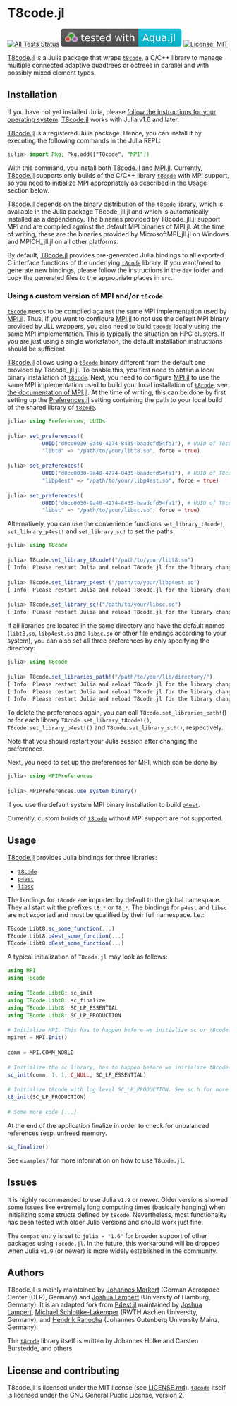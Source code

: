 # T8code.jl

[![All Tests Status](https://github.com/DLR-AMR/T8code.jl/actions/workflows/test.yml/badge.svg)](https://github.com/DLR-AMR/T8code.jl/actions/workflows/test.yml)
[![Aqua QA](https://raw.githubusercontent.com/JuliaTesting/Aqua.jl/master/badge.svg)](https://github.com/JuliaTesting/Aqua.jl)
[![License: MIT](https://img.shields.io/badge/License-MIT-success.svg)](https://opensource.org/licenses/MIT)


[T8code.jl](https://github.com/DLR-AMR/T8code.jl) is a Julia package
that wraps [`t8code`](https://github.com/DLR-AMR/t8code), a C/C++ library to manage
multiple connected adaptive quadtrees or octrees in parallel and with possibly mixed
element types.

## Installation

If you have not yet installed Julia, please [follow the instructions for your
operating system](https://julialang.org/downloads/platform/).
[T8code.jl](https://github.com/DLR-AMR/T8code.jl) works with Julia v1.6
and later.

[T8code.jl](https://github.com/DLR-AMR/T8code.jl) is a registered Julia
package. Hence, you can install it by executing the following commands in the
Julia REPL:

```julia
julia> import Pkg; Pkg.add(["T8code", "MPI"])
```

With this command, you install both
[T8code.jl](https://github.com/DLR-AMR/T8code.jl) and
[MPI.jl](https://github.com/JuliaParallel/MPI.jl).
Currently, [T8code.jl](https://github.com/DLR-AMR/T8code.jl) supports
only builds of the C/C++ library [`t8code`](https://github.com/DLR-AMR/t8code)
with MPI support, so you need to initialize MPI appropriately as described
in the [Usage](#usage) section below.

[T8code.jl](https://github.com/DLR-AMR/T8code.jl) depends on the binary
distribution of the [`t8code`](https://github.com/DLR-AMR/t8code) library,
which is available in the Julia package T8code\_jll.jl and which is automatically
installed as a dependency. The binaries provided by T8code\_jll.jl support MPI
and are compiled against the default MPI binaries of MPI.jl. At the time of
writing, these are the binaries provided by MicrosoftMPI\_jll.jl on Windows and
MPICH\_jll.jl on all other platforms.

By default, [T8code.jl](https://github.com/DLR-AMR/T8code.jl) provides
pre-generated Julia bindings to all exported C interface functions of the underlying
[`t8code`](https://github.com/DLR-AMR/t8code) library. If you want/need to
generate new bindings, please follow the instructions in the `dev` folder and
copy the generated files to the appropriate places in `src`.

### Using a custom version of MPI and/or `t8code`

[`t8code`](https://github.com/DLR-AMR/t8code) needs to be compiled against the
same MPI implementation used by
[MPI.jl](https://github.com/JuliaParallel/MPI.jl). Thus, if you want to
configure [MPI.jl](https://github.com/JuliaParallel/MPI.jl) to not use the
default MPI binary provided by JLL wrappers, you also need to build
[`t8code`](https://github.com/DLR-AMR/t8code) locally using the same MPI
implementation. This is typically the situation on HPC clusters. If you are
just using a single workstation, the default installation instructions should
be sufficient.

[T8code.jl](https://github.com/DLR-AMR/T8code.jl) allows using a
[`t8code`](https://github.com/DLR-AMR/t8code) binary different from the default
one provided by T8code\_jll.jl.
To enable this, you first need to obtain a local binary installation of
[`t8code`](https://github.com/DLR-AMR/t8code). Next, you need to configure
[MPI.jl](https://github.com/JuliaParallel/MPI.jl) to use the same MPI
implementation used to build your local installation of
[`t8code`](https://github.com/DLR-AMR/t8code), see
[the documentation of MPI.jl](https://juliaparallel.org/MPI.jl/stable/configuration/).
At the time of writing, this can be done by first setting up the
[Preferences.jl](https://github.com/JuliaPackaging/Preferences.jl)
setting containing the path to your local build of the shared library of
[`t8code`](https://github.com/DLR-AMR/t8code).

```julia
julia> using Preferences, UUIDs

julia> set_preferences!(
           UUID("d0cc0030-9a40-4274-8435-baadcfd54fa1"), # UUID of T8code.jl
           "libt8" => "/path/to/your/libt8.so", force = true)

julia> set_preferences!(
           UUID("d0cc0030-9a40-4274-8435-baadcfd54fa1"), # UUID of T8code.jl
           "libp4est" => "/path/to/your/libp4est.so", force = true)

julia> set_preferences!(
           UUID("d0cc0030-9a40-4274-8435-baadcfd54fa1"), # UUID of T8code.jl
           "libsc" => "/path/to/your/libsc.so", force = true)
```
Alternatively, you can use the convenience functions `set_library_t8code!`,
`set_library_p4est!` and `set_library_sc!` to set the paths:

```julia
julia> using T8code

julia> T8code.set_library_t8code!("/path/to/your/libt8.so")
[ Info: Please restart Julia and reload T8code.jl for the library changes to take effect

julia> T8code.set_library_p4est!("/path/to/your/libp4est.so")
[ Info: Please restart Julia and reload T8code.jl for the library changes to take effect

julia> T8code.set_library_sc!("/path/to/your/libsc.so")
[ Info: Please restart Julia and reload T8code.jl for the library changes to take effect

```

If all libraries are located in the same directory and have the default names (`libt8.so`,
`libp4est.so` and `libsc.so` or other file endings according to your system), you can also
set all three preferences by only specifying the directory:

```julia
julia> using T8code

julia> T8code.set_libraries_path!("/path/to/your/lib/directory/")
[ Info: Please restart Julia and reload T8code.jl for the library changes to take effect
[ Info: Please restart Julia and reload T8code.jl for the library changes to take effect
[ Info: Please restart Julia and reload T8code.jl for the library changes to take effect
```
To delete the preferences again, you can call `T8code.set_libraries_path!`() or for
each library `T8code.set_library_t8code!()`, `T8code.set_library_p4est!()` and
`T8code.set_library_sc!()`, respectively.

Note that you should restart your Julia session after changing the preferences.

Next, you need to set up the preferences for MPI, which can be done by
```julia
julia> using MPIPreferences

julia> MPIPreferences.use_system_binary()
```

if you use the default system MPI binary installation to build
[`p4est`](https://github.com/cburstedde/p4est).

Currently, custom builds of [`t8code`](https://github.com/DLR-AMR/t8code)
without MPI support are not supported.

## Usage

[T8code.jl](https://github.com/DLR-AMR/T8code.jl) provides Julia bindings for three
libraries:
  - [`t8code`](https://github.com/DLR-AMR/t8code)
  - [`p4est`](https://github.com/cburstedde/p4est)
  - [`libsc`](https://github.com/cburstedde/libsc)

The bindings for `t8code` are imported by default to the global namespace. They all
start wit the prefixes `t8_*` or `T8_*`. The bindings for `p4est` and `libsc` are
not exported and must be qualified by their full namespace. I.e.:
```julia
T8code.Libt8.sc_some_function(...)
T8code.Libt8.p4est_some_function(...)
T8code.Libt8.p8est_some_function(...)
```

A typical initialization of `T8code.jl` may look as follows:
```julia
using MPI
using T8code

using T8code.Libt8: sc_init
using T8code.Libt8: sc_finalize
using T8code.Libt8: SC_LP_ESSENTIAL
using T8code.Libt8: SC_LP_PRODUCTION

# Initialize MPI. This has to happen before we initialize sc or t8code.
mpiret = MPI.Init()

comm = MPI.COMM_WORLD

# Initialize the sc library, has to happen before we initialize t8code.
sc_init(comm, 1, 1, C_NULL, SC_LP_ESSENTIAL)

# Initialize t8code with log level SC_LP_PRODUCTION. See sc.h for more info on the log levels.
t8_init(SC_LP_PRODUCTION)

# Some more code [...]

```
At the end of the application finalize in order to check for unbalanced
references resp. unfreed memory.
```julia
sc_finalize()
```

See `examples/` for more information on how to use `T8code.jl`.

## Issues

It is highly recommended to use Julia `v1.9` or newer. Older versions showed
some issues like extremely long computing times (basically hanging) when
initializing some structs defined by `t8code`. Nevertheless, most functionality
has been tested with older Julia versions and should work just fine.

The `compat` entry is set to `julia = "1.6"` for broader support of other
packages using `T8code.jl`. In the future, this workaround will be dropped when
Julia `v1.9` (or newer) is more widely established in the community.

## Authors

T8code.jl is mainly maintained by [Johannes Markert](https://jmark.de) (German
Aerospace Center (DLR), Germany) and [Joshua Lampert](https://github.com/JoshuaLampert)
(University of Hamburg, Germany). It is an adapted fork from
[P4est.jl](https://github.com/trixi-framework/P4est.jl) maintained by [Joshua
Lampert](https://github.com/JoshuaLampert), [Michael Schlottke-Lakemper](https://lakemper.eu)
(RWTH Aachen University, Germany), and [Hendrik Ranocha](https://ranocha.de)
(Johannes Gutenberg University Mainz, Germany).

The [`t8code`](https://github.com/DLR-AMR/t8code) library itself is written by
Johannes Holke and Carsten Burstedde, and others.

## License and contributing

T8code.jl is licensed under the MIT license (see [LICENSE.md](LICENSE.md)).
[`t8code`](https://github.com/DLR-AMR/t8code) itself is licensed under the GNU
General Public License, version 2.
